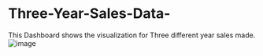 # Three-Year-Sales-Data-


This Dashboard shows the visualization for Three different year sales made.
![image](https://user-images.githubusercontent.com/99253246/178152634-2d21cc5e-55f9-40bf-beac-2596c80c8738.png)

